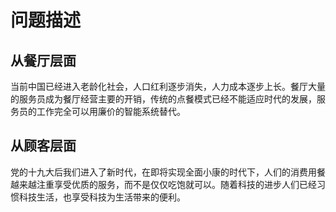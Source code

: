 # 问题描述
## 从餐厅层面
当前中国已经进入老龄化社会，人口红利逐步消失，人力成本逐步上长。餐厅大量的服务员成为餐厅经营主要的开销，传统的点餐模式已经不能适应时代的发展，服务员的工作完全可以用廉价的智能系统替代。
## 从顾客层面
党的十九大后我们进入了新时代，在即将实现全面小康的时代下，人们的消费用餐越来越注重享受优质的服务，而不是仅仅吃饱就可以。随着科技的进步人们已经习惯科技生活，也享受科技为生活带来的便利。

